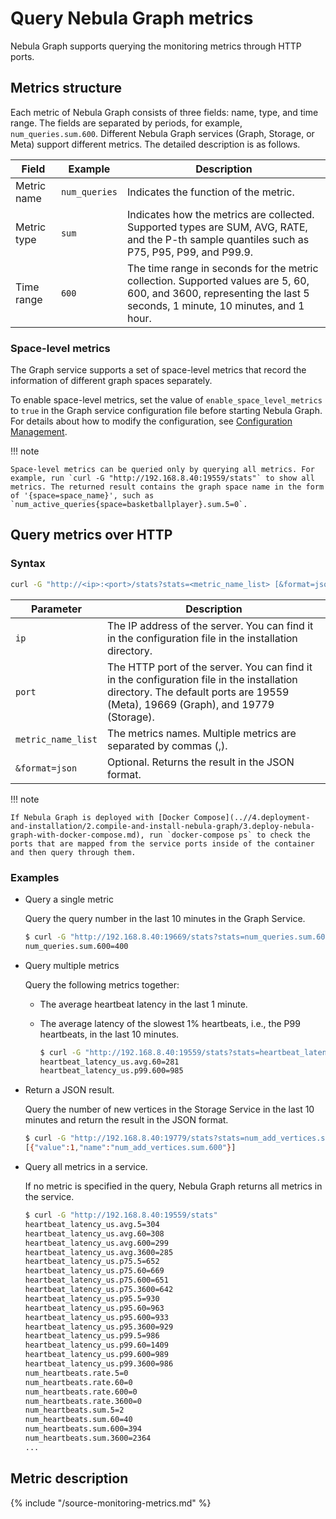 # Query Nebula Graph metrics

Nebula Graph supports querying the monitoring metrics through HTTP ports.

## Metrics structure

Each metric of Nebula Graph consists of three fields: name, type, and time range. The fields are separated by periods, for example, `num_queries.sum.600`. Different Nebula Graph services (Graph, Storage, or Meta) support different metrics. The detailed description is as follows.

|Field|Example|Description|
|-|-|-|
|Metric name|`num_queries`|Indicates the function of the metric.|
|Metric type|`sum`|Indicates how the metrics are collected. Supported types are SUM, AVG, RATE, and the P-th sample quantiles such as P75, P95, P99, and P99.9.|
|Time range|`600`|The time range in seconds for the metric collection. Supported values are 5, 60, 600, and 3600, representing the last 5 seconds, 1 minute, 10 minutes, and 1 hour.|

### Space-level metrics

The Graph service supports a set of space-level metrics that record the information of different graph spaces separately.

To enable space-level metrics, set the value of `enable_space_level_metrics` to `true` in the Graph service configuration file before starting Nebula Graph. For details about how to modify the configuration, see [Configuration Management](../5.configurations-and-logs/1.configurations/1.configurations.md).

!!! note

    Space-level metrics can be queried only by querying all metrics. For example, run `curl -G "http://192.168.8.40:19559/stats"` to show all metrics. The returned result contains the graph space name in the form of '{space=space_name}', such as `num_active_queries{space=basketballplayer}.sum.5=0`.

## Query metrics over HTTP

### Syntax

```bash
curl -G "http://<ip>:<port>/stats?stats=<metric_name_list> [&format=json]"
```

|Parameter|Description|
|-|-|
|`ip`|The IP address of the server. You can find it in the configuration file in the installation directory.|
|`port`|The HTTP port of the server. You can find it in the configuration file in the installation directory. The default ports are 19559 (Meta), 19669 (Graph), and 19779 (Storage).|
|`metric_name_list`|The metrics names. Multiple metrics are separated by commas (,).|
|`&format=json`|Optional. Returns the result in the JSON format.|

!!! note

    If Nebula Graph is deployed with [Docker Compose](..//4.deployment-and-installation/2.compile-and-install-nebula-graph/3.deploy-nebula-graph-with-docker-compose.md), run `docker-compose ps` to check the ports that are mapped from the service ports inside of the container and then query through them.

### Examples

* Query a single metric

  Query the query number in the last 10 minutes in the Graph Service.

    ```bash
    $ curl -G "http://192.168.8.40:19669/stats?stats=num_queries.sum.600"
    num_queries.sum.600=400
    ```

* Query multiple metrics

  Query the following metrics together:

  * The average heartbeat latency in the last 1 minute.

  * The average latency of the slowest 1% heartbeats, i.e., the P99 heartbeats, in the last 10 minutes.

    ```bash
    $ curl -G "http://192.168.8.40:19559/stats?stats=heartbeat_latency_us.avg.60,heartbeat_latency_us.p99.600"
    heartbeat_latency_us.avg.60=281
    heartbeat_latency_us.p99.600=985
    ```

* Return a JSON result.

  Query the number of new vertices in the Storage Service in the last 10 minutes and return the result in the JSON format.

    ```bash
    $ curl -G "http://192.168.8.40:19779/stats?stats=num_add_vertices.sum.600&format=json"
    [{"value":1,"name":"num_add_vertices.sum.600"}]
    ```

* Query all metrics in a service.

  If no metric is specified in the query, Nebula Graph returns all metrics in the service.

    ```bash
    $ curl -G "http://192.168.8.40:19559/stats"
    heartbeat_latency_us.avg.5=304
    heartbeat_latency_us.avg.60=308
    heartbeat_latency_us.avg.600=299
    heartbeat_latency_us.avg.3600=285
    heartbeat_latency_us.p75.5=652
    heartbeat_latency_us.p75.60=669
    heartbeat_latency_us.p75.600=651
    heartbeat_latency_us.p75.3600=642
    heartbeat_latency_us.p95.5=930
    heartbeat_latency_us.p95.60=963
    heartbeat_latency_us.p95.600=933
    heartbeat_latency_us.p95.3600=929
    heartbeat_latency_us.p99.5=986
    heartbeat_latency_us.p99.60=1409
    heartbeat_latency_us.p99.600=989
    heartbeat_latency_us.p99.3600=986
    num_heartbeats.rate.5=0
    num_heartbeats.rate.60=0
    num_heartbeats.rate.600=0
    num_heartbeats.rate.3600=0
    num_heartbeats.sum.5=2
    num_heartbeats.sum.60=40
    num_heartbeats.sum.600=394
    num_heartbeats.sum.3600=2364
    ...
    ```

## Metric description

{% include "/source-monitoring-metrics.md" %}

<!-- The line above is for content reusing. The source file is in the docs-2.0/reuse directory. -->
